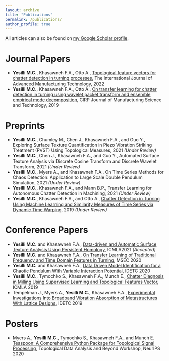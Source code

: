 ```yaml
---
layout: archive
title: "Publications"
permalink: /publications/
author_profile: true
---
```


All articles can also be found on <a href="https://scholar.google.com/citations?user=dx7stuoAAAAJ&hl=en">my Google Scholar profile</a>.

Journal Papers
====================
+ **Yesilli M.C.**, Khasawneh F.A., Otto A., <a href="https://doi.org/10.1007/s00170-021-08242-5"> Topological feature vectors for chatter detection in turning processes</a>, The International Journal of Advanced Manufacturing Technology, 2022
+ **Yesilli M.C.**, Khasawneh F.A., Otto A., <a href="https://doi.org/10.1016/j.cirpj.2019.11.003"> On transfer learning for chatter detection in turning using wavelet packet transform and ensemble empirical mode decomposition</a>, CIRP Journal of Manufacturing Science and Technology, 2019


Preprints
=========
+ **Yesilli M.C.**, Chumley M., Chen J., Khasawneh F.A., and Guo Y., Exploring Surface Texture Quantification in Piezo Vibration Striking Treatment (PVST) Using Topological Measures, 2021 *(Under Review)*
+ **Yesilli M.C.**, Chen J., Khasawneh F.A., and Guo Y., Automated Surface Texture Analysis via Discrete Cosine Transform and Discrete Wavelet Transform, 2021 *(Under Review)*
+ **Yesilli M.C.**, Myers A., and Khasawneh F.A., On Time Series Methods for Chaos Detection: Application to Large Scale Double Pendulum Simulation, 2021 *(Under Review)*
+ **Yesilli M.C.**, Khasawneh F.A., and Mann B.P., Transfer Learning for Autonomous Chatter Detection in Machining, 2021 *(Under Review)*
+ **Yesilli M.C.**, Khasawneh F.A., and Otto A., <a href="https://arxiv.org/abs/1908.01678"> Chatter Detection in Turning Using Machine Learning and Similarity Measures of Time Series via Dynamic Time Warping</a>, 2019 *(Under Review)*

Conference Papers
=================
+ **Yesilli M.C.** and  Khasawneh F.A.,  <a href="https://arxiv.org/abs/2110.10005"> Data-driven and Automatic Surface Texture Analysis Using Persistent Homology</a>, ICMLA2021 *(Accepted)*
+ **Yesilli M.C.** and Khasawneh F.A., <a href="https://doi.org/10.1115/MSEC2020-8274"> On Transfer Learning of Traditional Frequency and Time Domain Features in Turning</a>, MSEC 2020
+ **Yesilli M.C.** and Khasawneh F.A., <a href="https://doi.org/10.1115/DETC2020-22597"> Data Driven Model Identification for a Chaotic Pendulum With Variable Interaction Potential</a>, IDETC 2020
+ **Yesilli M.C.**, Tymochko S., Khasawneh F.A., Munch E., <a href="https://doi.org/10.1109/ICMLA.2019.00200"> Chatter Diagnosis in Milling Using Supervised Learning and Topological Features Vector</a>, ICMLA 2019
+ Tempelman J., Myers A., **Yesilli M.C.**, Khasawneh F.A., <a href="https://doi.org/10.1115/DETC2019-97673"> Experimental Investigations Into Broadband Vibration Absorption of Metastructures With Lattice Designs</a>, IDETC 2019

Posters
=======
+ Myers A., **Yesilli M.C.**, Tymochko S., Khasawneh F.A., and Munch E. <a href="https://openreview.net/pdf/0af524d299e512e7ddcc542eafefcdf153b7e595.pdf"> Teaspoon: A Comprehensive Python Package for Topological Signal Processing</a>, Topological Data Analysis and Beyond Workshop, NeurIPS 2020